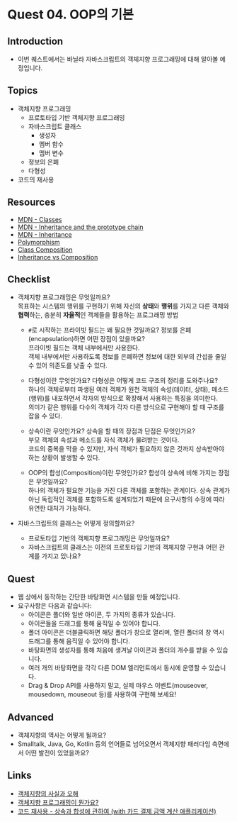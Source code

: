 # Quest 04. OOP의 기본

## Introduction
* 이번 퀘스트에서는 바닐라 자바스크립트의 객체지향 프로그래밍에 대해 알아볼 예정입니다.

## Topics
* 객체지향 프로그래밍
  * 프로토타입 기반 객체지향 프로그래밍
  * 자바스크립트 클래스
    * 생성자
    * 멤버 함수
    * 멤버 변수
  * 정보의 은폐
  * 다형성
* 코드의 재사용

## Resources
* [MDN - Classes](https://developer.mozilla.org/ko/docs/Web/JavaScript/Reference/Classes)
* [MDN - Inheritance and the prototype chain](https://developer.mozilla.org/ko/docs/Web/JavaScript/Inheritance_and_the_prototype_chain)
* [MDN - Inheritance](https://developer.mozilla.org/ko/docs/Learn/JavaScript/Objects/Inheritance)
* [Polymorphism](https://medium.com/@viktor.kukurba/object-oriented-programming-in-javascript-3-polymorphism-fb564c9f1ce8)
* [Class Composition](https://alligator.io/js/class-composition/)
* [Inheritance vs Composition](https://woowacourse.github.io/javable/post/2020-05-18-inheritance-vs-composition/)

## Checklist
* 객체지향 프로그래밍은 무엇일까요?  
  목표하는 시스템의 행위를 구현하기 위해 자신의 **상태**와 **행위**를 가지고 다른 객체와 **협력**하는, 충분히 **자율적**인 객체들을 활용하는 프로그래밍 방법

  * `#`로 시작하는 프라이빗 필드는 왜 필요한 것일까요? 정보를 은폐(encapsulation)하면 어떤 장점이 있을까요?  
  프라이빗 필드는 객체 내부에서만 사용한다.  
  객체 내부에서만 사용하도록 정보를 은폐하면 정보에 대한 외부의 간섭을 줄일 수 있어 의존도를 낮출 수 있다.

  * 다형성이란 무엇인가요? 다형성은 어떻게 코드 구조의 정리를 도와주나요?  
  하나의 객체로부터 파생된 여러 객체가 원천 객체의 속성(데이터, 상태), 메소드(행위)를 내포하면서 각자의 방식으로 확장해서 사용하는 특징을 의미한다.  
  의미가 같은 행위를 다수의 객체가 각자 다른 방식으로 구현해야 할 때 구조를 잡을 수 있다.

  * 상속이란 무엇인가요? 상속을 할 때의 장점과 단점은 무엇인가요?  
  부모 객체의 속성과 메소드를 자식 객체가 물려받는 것이다.  
  코드의 중복을 막을 수 있지만, 자식 객체가 필요하지 않은 것까지 상속받아야 하는 상황이 발생할 수 있다.

  * OOP의 합성(Composition)이란 무엇인가요? 합성이 상속에 비해 가지는 장점은 무엇일까요?  
  하나의 객체가 필요한 기능을 가진 다른 객체를 포함하는 관계이다. 상속 관계가 아닌 독립적인 객체를 포함하도록 설계되었기 때문에 요구사항의 수정에 따라 유연한 대처가 가능하다.

* 자바스크립트의 클래스는 어떻게 정의할까요?
  * 프로토타입 기반의 객체지향 프로그래밍은 무엇일까요?
  * 자바스크립트의 클래스는 이전의 프로토타입 기반의 객체지향 구현과 어떤 관계를 가지고 있나요?

## Quest
* 웹 상에서 동작하는 간단한 바탕화면 시스템을 만들 예정입니다.
* 요구사항은 다음과 같습니다:
  * 아이콘은 폴더와 일반 아이콘, 두 가지의 종류가 있습니다.
  * 아이콘들을 드래그를 통해 움직일 수 있어야 합니다.
  * 폴더 아이콘은 더블클릭하면 해당 폴더가 창으로 열리며, 열린 폴더의 창 역시 드래그를 통해 움직일 수 있어야 합니다.
  * 바탕화면의 생성자를 통해 처음에 생겨날 아이콘과 폴더의 개수를 받을 수 있습니다.
  * 여러 개의 바탕화면을 각각 다른 DOM 엘리먼트에서 동시에 운영할 수 있습니다.
  * Drag & Drop API를 사용하지 말고, 실제 마우스 이벤트(mouseover, mousedown, mouseout 등)를 사용하여 구현해 보세요!

## Advanced
* 객체지향의 역사는 어떻게 될까요?
* Smalltalk, Java, Go, Kotlin 등의 언어들로 넘어오면서 객체지향 패러다임 측면에서 어떤 발전이 있었을까요?

## Links
- [객체지향의 사실과 오해](http://www.kyobobook.co.kr/product/detailViewKor.laf?ejkGb=KOR&mallGb=KOR&barcode=9788998139766&orderClick=LEa&Kc=#N)
- [객체지향 프로그래밍이 뭔가요?](https://youtu.be/vrhIxBWSJ04)
- [코드 재사용 - 상속과 합성에 관하여 (with 카드 결제 금액 계산 애플리케이션)](https://hue-dev.site/engineering/2021/05/20/%EC%83%81%EC%86%8D%EA%B3%BC-%ED%95%A9%EC%84%B1%EC%97%90-%EA%B4%80%ED%95%98%EC%97%AC.html)
